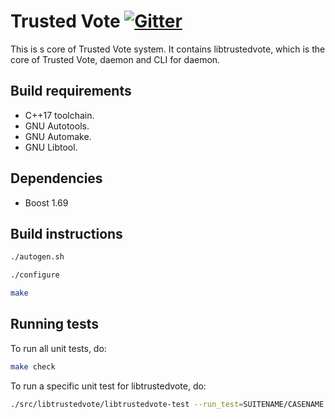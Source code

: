 # Trusted Vote [![Gitter](https://badges.gitter.im/trustedvote/community.svg)](https://gitter.im/trustedvote/community?utm_source=badge&utm_medium=badge&utm_campaign=pr-badge)

This is s core of Trusted Vote system. It contains libtrustedvote, which is the core of Trusted Vote, daemon and CLI for daemon.

## Build requirements

- C++17 toolchain.
- GNU Autotools.
- GNU Automake.
- GNU Libtool.

## Dependencies

- Boost 1.69

## Build instructions

```sh
./autogen.sh
```

```sh
./configure
```

```sh
make
```

## Running tests

To run all unit tests, do:

```sh
make check
```

To run a specific unit test for libtrustedvote, do:

```sh
./src/libtrustedvote/libtrustedvote-test --run_test=SUITENAME/CASENAME
```
